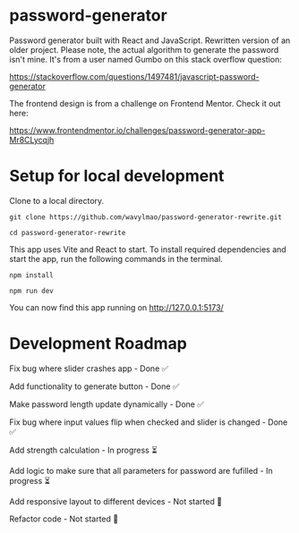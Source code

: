 # password-generator

Password generator built with React and JavaScript. Rewritten version of an older project. Please note, the actual algorithm to generate the password isn't mine. It's from a user named Gumbo on this stack overflow question:

https://stackoverflow.com/questions/1497481/javascript-password-generator

The frontend design is from a challenge on Frontend Mentor. Check it out here:

https://www.frontendmentor.io/challenges/password-generator-app-Mr8CLycqjh

# Setup for local development

Clone to a local directory.

```
git clone https://github.com/wavylmao/password-generator-rewrite.git

cd password-generator-rewrite
```

This app uses Vite and React to start. To install required dependencies and start the app, run the following commands in the terminal.

```
npm install

npm run dev
```

You can now find this app running on http://127.0.0.1:5173/

# Development Roadmap

Fix bug where slider crashes app - Done ✅

Add functionality to generate button - Done ✅

Make password length update dynamically - Done ✅

Fix bug where input values flip when checked and slider is changed - Done ✅

Add strength calculation - In progress ⏳

Add logic to make sure that all parameters for password are fufilled - In progress ⏳

Add responsive layout to different devices - Not started 🛑

Refactor code - Not started 🛑
